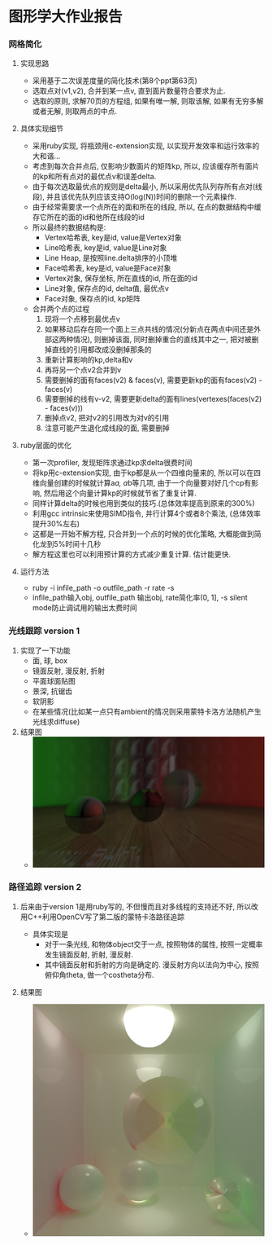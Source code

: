 # 图形学大作业报告
### 网格简化
1. 实现思路
    - 采用基于二次误差度量的简化技术(第8个ppt第63页)
    - 选取点对(v1,v2), 合并到某一点v, 直到面片数量符合要求为止.
    - 选取的原则, 求解70页的方程组, 如果有唯一解, 则取该解, 如果有无穷多解或者无解, 则取两点的中点.
2. 具体实现细节
    - 采用ruby实现, 将瓶颈用c-extension实现, 以实现开发效率和运行效率的大和谐...
    - 考虑到每次合并点后, 仅影响少数面片的矩阵kp, 所以, 应该缓存所有面片的kp和所有点对的最优点v和误差delta.
    - 由于每次选取最优点的规则是delta最小, 所以采用优先队列存所有点对(线段), 并且该优先队列应该支持O(log(N))时间的删除一个元素操作.
    - 由于经常需要求一个点所在的面和所在的线段, 所以, 在点的数据结构中缓存它所在的面的id和他所在线段的id
    - 所以最终的数据结构是:
        - Vertex哈希表, key是id, value是Vertex对象
        - Line哈希表, key是id, value是Line对象
        - Line Heap, 是按照line.delta排序的小顶堆
        - Face哈希表, key是id, value是Face对象
        - Vertex对象, 保存坐标, 所在直线的id, 所在面的id
        - Line对象, 保存点的id, delta值, 最优点v
        - Face对象, 保存点的id, kp矩阵
    - 合并两个点的过程
        1. 现将一个点移到最优点v
        1. 如果移动后存在同一个面上三点共线的情况(分新点在两点中间还是外部这两种情况), 则删掉该面, 同时删掉重合的直线其中之一, 把对被删掉直线的引用都改成没删掉那条的
        1. 重新计算影响的kp,delta和v
        1. 再将另一个点v2合并到v
        1. 需要删掉的面有faces(v2) \& faces(v), 需要更新kp的面有faces(v2) - faces(v)
        1. 需要删掉的线有v-v2, 需要更新delta的面有lines(vertexes(faces(v2) - faces(v)))
        1. 删掉点v2, 把对v2的引用改为对v的引用
        1. 注意可能产生退化成线段的面, 需要删掉

3. ruby层面的优化
    - 第一次profiler, 发现矩阵求通过kp求delta很费时间
    - 将kp用c-extension实现, 由于kp都是从一个四维向量来的, 所以可以在四维向量创建的时候就计算a*a, a*b等几项, 由于一个向量要对好几个cp有影响,
     然后用这个向量计算kp的时候就节省了重复计算.
    - 同样计算delta的时候也用到类似的技巧.(总体效率提高到原来的300%)
    - 利用gcc intrinsic来使用SIMD指令, 并行计算4个或者8个乘法, (总体效率提升30%左右)
    - 这都是一开始不解方程, 只合并到一个点的时候的优化策略, 大概能做到简化龙到5%时间十几秒
    - 解方程这里也可以利用预计算的方式减少重复计算. 估计能更快.
    
4. 运行方法
    - ruby -i infile_path -o outfile_path -r rate -s 
    - infile_path输入obj, outfile_path 输出obj, rate简化率(0, 1\], -s silent mode防止调试用的输出太费时间

### 光线跟踪 version 1

1. 实现了一下功能
    - 面, 球, box
    - 镜面反射, 漫反射, 折射
    - 平面球面贴图
    - 景深, 抗锯齿
    - 软阴影
    - 在某些情况(比如某一点只有ambient的情况则采用蒙特卡洛方法随机产生光线求diffuse)
2. 结果图
    - ![im1](images/image-big-near.png)

### 路径追踪 version 2

1. 后来由于version 1是用ruby写的, 不但慢而且对多线程的支持还不好, 所以改用C++利用OpenCV写了第二版的蒙特卡洛路径追踪
    - 具体实现是
        - 对于一条光线, 和物体object交于一点, 按照物体的属性, 按照一定概率发生镜面反射, 折射, 漫反射.
        - 其中镜面反射和折射的方向是确定的. 漫反射方向以法向为中心, 按照俯仰角theta, 做一个costheta分布.
        
2. 结果图
    - ![im1](images/path_tracing_600x600_30000.png)
